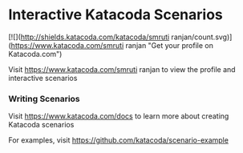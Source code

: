 # Interactive Katacoda Scenarios

[![](http://shields.katacoda.com/katacoda/smruti ranjan/count.svg)](https://www.katacoda.com/smruti ranjan "Get your profile on Katacoda.com")

Visit https://www.katacoda.com/smruti ranjan to view the profile and interactive scenarios

### Writing Scenarios
Visit https://www.katacoda.com/docs to learn more about creating Katacoda scenarios

For examples, visit https://github.com/katacoda/scenario-example
